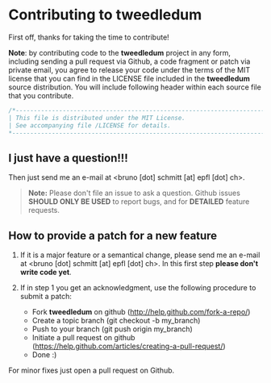 # Contributing to tweedledum

First off, thanks for taking the time to contribute!

**Note**: by contributing code to the **tweedledum** project in any form, including sending a pull
request via Github, a code fragment or patch via private email, you agree to release your code under
the terms of the MIT license that you can find in the LICENSE file included in the **tweedledum**
source distribution. You will include following header within each source file that you contribute.

```c++
/*-------------------------------------------------------------------------------------------------
| This file is distributed under the MIT License.
| See accompanying file /LICENSE for details.
*------------------------------------------------------------------------------------------------*/
```
## I just have a question!!!

Then just send me an e-mail at <bruno [dot] schmitt [at] epfl [dot] ch>.

> **Note:** Please don't file an issue to ask a question. Github issues **SHOULD ONLY BE USED** to
report bugs, and for **DETAILED** feature requests.

## How to provide a patch for a new feature

1. If it is a major feature or a semantical change, please send me an e-mail at 
<bruno [dot] schmitt [at] epfl [dot] ch>. In this first step **please don't write code yet**.

2. If in step 1 you get an acknowledgment, use the following procedure to submit a patch:
    * Fork **tweedledum** on github (http://help.github.com/fork-a-repo/)
    * Create a topic branch (git checkout -b my_branch)
    * Push to your branch (git push origin my_branch)
    * Initiate a pull request on github (https://help.github.com/articles/creating-a-pull-request/)
    * Done :)

For minor fixes just open a pull request on Github.
